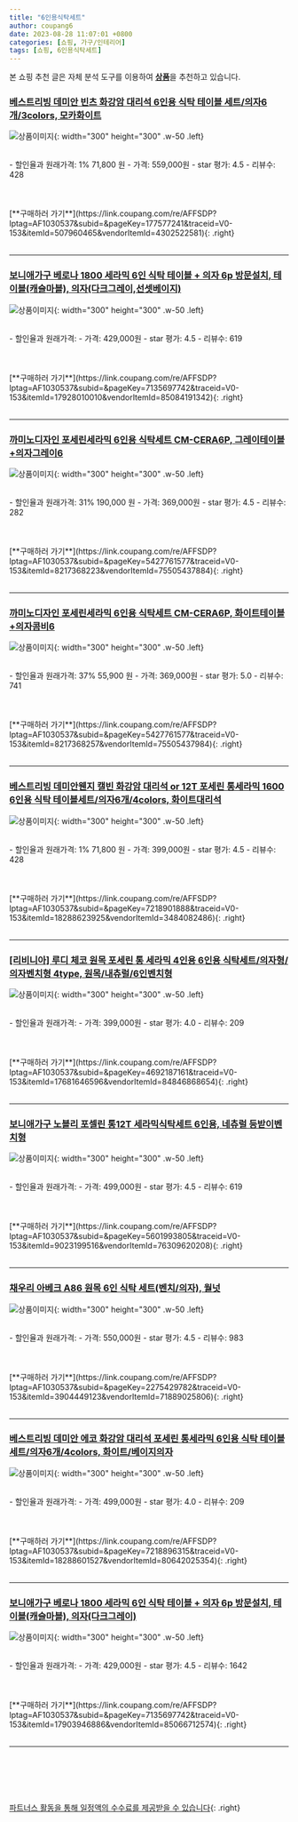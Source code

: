```yaml
---
title: "6인용식탁세트"
author: coupang6
date: 2023-08-28 11:07:01 +0800
categories: [쇼핑, 가구/인테리어]
tags: [쇼핑, 6인용식탁세트]
---
```


본 쇼핑 추천 글은 자체 분석 도구를 이용하여 [**상품**](https://link.coupang.com/a/bao1ui)을 추천하고 있습니다.

### [베스트리빙 데미안 빈츠 화강암 대리석 6인용 식탁 테이블 세트/의자6개/3colors, 모카화이트](https://link.coupang.com/re/AFFSDP?lptag=AF1030537&subid=&pageKey=177577241&traceid=V0-153&itemId=507960465&vendorItemId=4302522581)

![상품이미지](https://thumbnail7.coupangcdn.com/thumbnails/remote/230x230ex/image/vendor_inventory/1ecb/716ad066381ef394225bd7bc3c44d3fe5e7bc6562d13ec0467e1f83ed372.png){: width="300" height="300" .w-50 .left}


<br>
- 할인율과 원래가격: 1%  71,800   원
- 가격: 559,000원
- star 평가: 4.5
- 리뷰수: 428
<br>
<br>
<br>
<br>
[**구매하러 가기**](https://link.coupang.com/re/AFFSDP?lptag=AF1030537&subid=&pageKey=177577241&traceid=V0-153&itemId=507960465&vendorItemId=4302522581){: .right}
<br>
<br>

---

### [보니애가구 베로나 1800 세라믹 6인 식탁 테이블 + 의자 6p 방문설치, 테이블(캐슬마블), 의자(다크그레이,선셋베이지)](https://link.coupang.com/re/AFFSDP?lptag=AF1030537&subid=&pageKey=7135697742&traceid=V0-153&itemId=17928010010&vendorItemId=85084191342)

![상품이미지](https://thumbnail10.coupangcdn.com/thumbnails/remote/230x230ex/image/retail/images/2972576964851060-8a387464-fd54-44ca-98a3-995463f7f925.jpg){: width="300" height="300" .w-50 .left}


<br>
- 할인율과 원래가격: 
- 가격: 429,000원
- star 평가: 4.5
- 리뷰수: 619
<br>
<br>
<br>
<br>
[**구매하러 가기**](https://link.coupang.com/re/AFFSDP?lptag=AF1030537&subid=&pageKey=7135697742&traceid=V0-153&itemId=17928010010&vendorItemId=85084191342){: .right}
<br>
<br>

---

### [까미노디자인 포세린세라믹 6인용 식탁세트 CM-CERA6P, 그레이테이블+의자그레이6](https://link.coupang.com/re/AFFSDP?lptag=AF1030537&subid=&pageKey=5427761577&traceid=V0-153&itemId=8217368223&vendorItemId=75505437884)

![상품이미지](https://thumbnail7.coupangcdn.com/thumbnails/remote/230x230ex/image/vendor_inventory/e3cf/503fbfb2b873266caf121af4d2ac835006c3f44415f1b9d2eb67d22b994a.jpg){: width="300" height="300" .w-50 .left}


<br>
- 할인율과 원래가격: 31%  190,000   원
- 가격: 369,000원
- star 평가: 4.5
- 리뷰수: 282
<br>
<br>
<br>
<br>
[**구매하러 가기**](https://link.coupang.com/re/AFFSDP?lptag=AF1030537&subid=&pageKey=5427761577&traceid=V0-153&itemId=8217368223&vendorItemId=75505437884){: .right}
<br>
<br>

---

### [까미노디자인 포세린세라믹 6인용 식탁세트 CM-CERA6P, 화이트테이블+의자콤비6](https://link.coupang.com/re/AFFSDP?lptag=AF1030537&subid=&pageKey=5427761577&traceid=V0-153&itemId=8217368257&vendorItemId=75505437984)

![상품이미지](https://thumbnail6.coupangcdn.com/thumbnails/remote/230x230ex/image/vendor_inventory/0227/47dc9c1d802d2676ecb51c240e12378b8e7937e4258fa96a3813ead0fb45.jpg){: width="300" height="300" .w-50 .left}


<br>
- 할인율과 원래가격: 37%  55,900   원
- 가격: 369,000원
- star 평가: 5.0
- 리뷰수: 741
<br>
<br>
<br>
<br>
[**구매하러 가기**](https://link.coupang.com/re/AFFSDP?lptag=AF1030537&subid=&pageKey=5427761577&traceid=V0-153&itemId=8217368257&vendorItemId=75505437984){: .right}
<br>
<br>

---

### [베스트리빙 데미안웬지 캘빈 화강암 대리석 or 12T 포세린 통세라믹 1600 6인용 식탁 테이블세트/의자6개/4colors, 화이트대리석](https://link.coupang.com/re/AFFSDP?lptag=AF1030537&subid=&pageKey=7218901888&traceid=V0-153&itemId=18288623925&vendorItemId=3484082486)

![상품이미지](https://thumbnail7.coupangcdn.com/thumbnails/remote/230x230ex/image/vendor_inventory/8925/3f49e0bb4df6a956271942eb60572f2455a5b5ae1383a54f9f2da9b41dd3.jpg){: width="300" height="300" .w-50 .left}


<br>
- 할인율과 원래가격: 1%  71,800   원
- 가격: 399,000원
- star 평가: 4.5
- 리뷰수: 428
<br>
<br>
<br>
<br>
[**구매하러 가기**](https://link.coupang.com/re/AFFSDP?lptag=AF1030537&subid=&pageKey=7218901888&traceid=V0-153&itemId=18288623925&vendorItemId=3484082486){: .right}
<br>
<br>

---

### [[리비니아] 루디 체코 원목 포세린 통 세라믹 4인용 6인용 식탁세트/의자형/의자벤치형 4type, 원목/내츄럴/6인벤치형](https://link.coupang.com/re/AFFSDP?lptag=AF1030537&subid=&pageKey=4692187161&traceid=V0-153&itemId=17681646596&vendorItemId=84846868654)

![상품이미지](https://thumbnail10.coupangcdn.com/thumbnails/remote/230x230ex/image/vendor_inventory/f6e4/f318711b92c327a99e9bce259a883e61fdf7c14b63188bf97df2c8d08d7f.jpg){: width="300" height="300" .w-50 .left}


<br>
- 할인율과 원래가격: 
- 가격: 399,000원
- star 평가: 4.0
- 리뷰수: 209
<br>
<br>
<br>
<br>
[**구매하러 가기**](https://link.coupang.com/re/AFFSDP?lptag=AF1030537&subid=&pageKey=4692187161&traceid=V0-153&itemId=17681646596&vendorItemId=84846868654){: .right}
<br>
<br>

---

### [보니애가구 노블리 포셀린 통12T 세라믹식탁세트 6인용, 네츄럴 등받이벤치형](https://link.coupang.com/re/AFFSDP?lptag=AF1030537&subid=&pageKey=5601993805&traceid=V0-153&itemId=9023199516&vendorItemId=76309620208)

![상품이미지](https://thumbnail7.coupangcdn.com/thumbnails/remote/230x230ex/image/retail/images/2021/05/25/9/3/4002d45f-cb12-4734-8808-b41337daa374.jpg){: width="300" height="300" .w-50 .left}


<br>
- 할인율과 원래가격: 
- 가격: 499,000원
- star 평가: 4.5
- 리뷰수: 619
<br>
<br>
<br>
<br>
[**구매하러 가기**](https://link.coupang.com/re/AFFSDP?lptag=AF1030537&subid=&pageKey=5601993805&traceid=V0-153&itemId=9023199516&vendorItemId=76309620208){: .right}
<br>
<br>

---

### [채우리 아베크 A86 원목 6인 식탁 세트(벤치/의자), 월넛](https://link.coupang.com/re/AFFSDP?lptag=AF1030537&subid=&pageKey=2275429782&traceid=V0-153&itemId=3904449123&vendorItemId=71889025806)

![상품이미지](https://thumbnail9.coupangcdn.com/thumbnails/remote/230x230ex/image/vendor_inventory/dee8/042a81e7a1b348686b4f6b2c30d9ce9c554a2a405661ea444163af89543c.jpg){: width="300" height="300" .w-50 .left}


<br>
- 할인율과 원래가격: 
- 가격: 550,000원
- star 평가: 4.5
- 리뷰수: 983
<br>
<br>
<br>
<br>
[**구매하러 가기**](https://link.coupang.com/re/AFFSDP?lptag=AF1030537&subid=&pageKey=2275429782&traceid=V0-153&itemId=3904449123&vendorItemId=71889025806){: .right}
<br>
<br>

---

### [베스트리빙 데미안 에코 화강암 대리석 포세린 통세라믹 6인용 식탁 테이블 세트/의자6개/4colors, 화이트/베이지의자](https://link.coupang.com/re/AFFSDP?lptag=AF1030537&subid=&pageKey=7218896315&traceid=V0-153&itemId=18288601527&vendorItemId=80642025354)

![상품이미지](https://thumbnail9.coupangcdn.com/thumbnails/remote/230x230ex/image/vendor_inventory/a316/4a5cee546de662e02e3ef86efbef231d2d28ef7094fb56a70c9143c933ec.jpg){: width="300" height="300" .w-50 .left}


<br>
- 할인율과 원래가격: 
- 가격: 499,000원
- star 평가: 4.0
- 리뷰수: 209
<br>
<br>
<br>
<br>
[**구매하러 가기**](https://link.coupang.com/re/AFFSDP?lptag=AF1030537&subid=&pageKey=7218896315&traceid=V0-153&itemId=18288601527&vendorItemId=80642025354){: .right}
<br>
<br>

---

### [보니애가구 베로나 1800 세라믹 6인 식탁 테이블 + 의자 6p 방문설치, 테이블(캐슬마블), 의자(다크그레이)](https://link.coupang.com/re/AFFSDP?lptag=AF1030537&subid=&pageKey=7135697742&traceid=V0-153&itemId=17903946886&vendorItemId=85066712574)

![상품이미지](https://thumbnail9.coupangcdn.com/thumbnails/remote/230x230ex/image/retail/images/705830222336271-537e50ec-fce4-4fc9-aad9-6ed00c442a83.jpg){: width="300" height="300" .w-50 .left}


<br>
- 할인율과 원래가격: 
- 가격: 429,000원
- star 평가: 4.5
- 리뷰수: 1642
<br>
<br>
<br>
<br>
[**구매하러 가기**](https://link.coupang.com/re/AFFSDP?lptag=AF1030537&subid=&pageKey=7135697742&traceid=V0-153&itemId=17903946886&vendorItemId=85066712574){: .right}
<br>
<br>

---
<br><br><br><br><br> [파트너스 활동을 통해 일정액의 수수료를 제공받을 수 있습니다](https://link.coupang.com/a/bao1ui){: .right}
